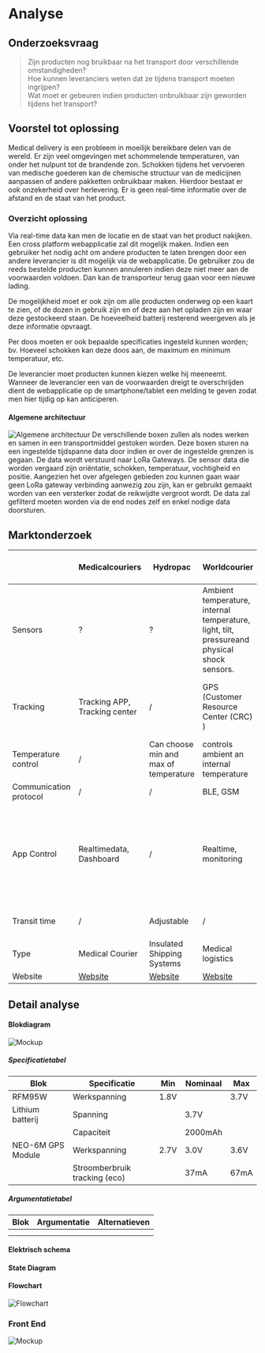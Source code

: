 # Analyse

## Onderzoeksvraag

> Zijn producten nog bruikbaar na het transport door verschillende omstandigheden?  
> Hoe kunnen leveranciers weten dat ze tijdens transport moeten ingrijpen?  
> Wat moet er gebeuren indien producten onbruikbaar zijn geworden tijdens het transport?

## Voorstel tot oplossing

Medical delivery is een probleem in moeilijk bereikbare delen van de wereld. Er zijn veel omgevingen met schommelende temperaturen, van onder het nulpunt tot de brandende zon. Schokken tijdens het vervoeren van medische goederen kan de chemische structuur van de medicijnen aanpassen of andere pakketten onbruikbaar maken. Hierdoor bestaat er ook onzekerheid over herlevering.
Er is geen real-time informatie over de afstand en de staat van het product.

### Overzicht oplossing

Via real-time data kan men de locatie en de staat van het product nakijken. Een cross platform webapplicatie zal dit mogelijk maken. Indien een gebruiker het nodig acht om andere producten te laten brengen door een andere leverancier is dit mogelijk via de webapplicatie. De gebruiker zou de reeds bestelde producten kunnen annuleren indien deze niet meer aan de voorwaarden voldoen. Dan kan de transporteur terug gaan voor een nieuwe lading.

De mogelijkheid moet er ook zijn om alle producten onderweg op een kaart te zien, of de dozen in gebruik zijn en of deze aan het opladen zijn en waar deze gestockeerd staan. De hoeveelheid batterij resterend weergeven als je deze informatie opvraagt.

Per doos moeten er ook bepaalde specificaties ingesteld kunnen worden; bv. Hoeveel schokken kan deze doos aan, de maximum en minimum temperatuur, etc.

De leverancier moet producten kunnen kiezen welke hij meeneemt. Wanneer de leverancier een van de voorwaarden dreigt te overschrijden dient de webapplicatie op de smartphone/tablet een melding te geven zodat men hier tijdig op kan anticiperen.

#### Algemene architectuur

![Algemene architectuur](./img/algemene_architectuur.png)
De verschillende boxen zullen als nodes werken en samen in een transportmiddel gestoken worden. Deze boxen sturen na een ingestelde tijdspanne data door indien er over de ingestelde grenzen is gegaan. De data wordt verstuurd naar LoRa Gateways. De sensor data die worden vergaard zijn oriëntatie, schokken, temperatuur, vochtigheid en positie. Aangezien het over afgelegen gebieden zou kunnen gaan waar geen LoRa gateway verbinding aanwezig zou zijn, kan er gebruikt gemaakt worden van een versterker zodat de reikwijdte vergroot wordt. De data zal gefilterd moeten worden via de end nodes zelf en enkel nodige data doorsturen.

## Marktonderzoek

|                        | Medicalcouriers                             | Hydropac                                | Worldcourier                                                                                | Actioncourier                        | Zipline                                                                      | Atlantic Medical Supplies                                               |
| ---------------------- | ------------------------------------------- | --------------------------------------- | ------------------------------------------------------------------------------------------- | ------------------------------------ | ---------------------------------------------------------------------------- | ----------------------------------------------------------------------- |
| Sensors                | ?                                           | ?                                       | Ambient temperature, internal temperature, light, tilt, pressureand physical shock sensors. | ?                                    | ?                                                                            |                                                                         |
| Tracking               | Tracking APP, Tracking center               | /                                       | GPS (Customer Resource Center (CRC) )                                                       | Digital Log Tracking, GPS            | 3D sattelite map and manual ground surveys                                   |                                                                         |
| Temperature control    | /                                           | Can choose min and max of temperature   | controls ambient an internal temperature                                                    | /                                    | /                                                                            |                                                                         |
| Communication protocol | /                                           | /                                       | BLE, GSM                                                                                    | /                                    | SMS                                                                          |                                                                         |
| App Control            | Realtimedata, Dashboard                     | /                                       | Realtime, monitoring                                                                        | Monitoring                           | On-demand through a simple app, when they need it, monitoring, realtime data |                                                                         |
| Transit time           | /                                           | Adjustable                              | /                                                                                           | Non-stop delivery                    | 30 - 45 min delivery                                                         |                                                                         |
| Type                   | Medical Courier                             | Insulated Shipping Systems              | Medical logistics                                                                           | Medical Courier serivce              | Blood delivery by drone                                                      |                                                                         |
| Website                | [Website](https://www.medicalcouriers.com/) | [Website](https://hydropac.co.uk/#medi) | [Website](https://www.worldcourier.com/)                                                    | [Website](https://actioncourier.com) | [Website](https://flyzipline.com/)                                           | [Website](https://atlanticmedicalsupplies.co.za/pages/delivery-options) |

## Detail analyse

#### Blokdiagram

![Mockup](./img/blockscheme.png)

##### Specificatietabel

| Blok              | Specificatie                  | Min  | Nominaal | Max  |
| ----------------- | ----------------------------- | ---- | -------- | ---- |
| RFM95W            | Werkspanning                  | 1.8V |          | 3.7V |
| Lithium batterij  | Spanning                      |      | 3.7V     |      |
|                   | Capaciteit                    |      | 2000mAh  |      |
| NEO-6M GPS Module | Werkspanning                  | 2.7V | 3.0V     | 3.6V |
|                   | Stroomberbruik tracking (eco) |      | 37mA     | 67mA |

##### Argumentatietabel

| Blok | Argumentatie | Alternatieven |
| ---- | ------------ | ------------- |
|      |              |               |
|      |              |               |

#### Elektrisch schema

#### State Diagram

#### Flowchart

![Flowchart](./img/flowchart.png)

### Front End

![Mockup](./img/mockup.png)
